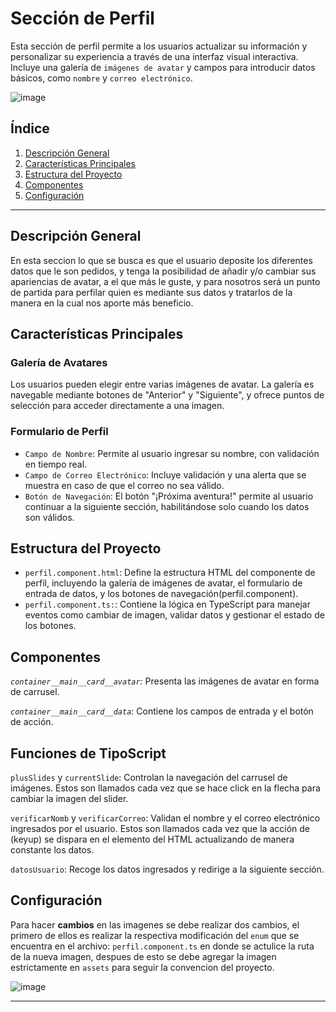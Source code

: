 # Sección de Perfil
Esta sección de perfil permite a los usuarios actualizar su información y personalizar su experiencia a través de una interfaz visual interactiva. 
Incluye una galería de `imágenes de avatar` y campos para introducir datos básicos, como `nombre` y `correo electrónico`.

![image](https://github.com/user-attachments/assets/f0626549-5586-4548-8169-35dcc857e373)



## Índice
1. [Descripción General](#descripción-general)
2. [Características Principales](#características-principales)
3. [Estructura del Proyecto](#estructura-del-proyecto)
4. [Componentes](#componentes)
5. [Configuración](#configuración)

---

## Descripción General
   En esta seccion lo que se busca es que el usuario deposite los diferentes datos que le son pedidos, y tenga la posibilidad de añadir y/o cambiar sus
   apariencias de avatar, a el que más le guste, y para nosotros será un punto de partida para perfilar quien es mediante sus datos y tratarlos de la manera
   en la cual nos aporte más beneficio.

## Características Principales

### Galería de Avatares 
Los usuarios pueden elegir entre varias imágenes de avatar. La galería es navegable mediante botones de "Anterior" y "Siguiente", y ofrece puntos de selección para acceder directamente a una imagen.

### Formulario de Perfil
- `Campo de Nombre`: Permite al usuario ingresar su nombre, con validación en tiempo real.
- `Campo de Correo Electrónico`: Incluye validación y una alerta que se muestra en caso de que el correo no sea válido.
- `Botón de Navegación`: El botón "¡Próxima aventura!" permite al usuario continuar a la siguiente sección, habilitándose solo cuando los datos son válidos.

## Estructura del Proyecto
- `perfil.component.html`: Define la estructura HTML del componente de perfil, incluyendo la galería de imágenes de avatar, el formulario de entrada de datos, y los botones de navegación​(perfil.component).
- `perfil.component.ts:`: Contiene la lógica en TypeScript para manejar eventos como cambiar de imagen, validar datos y gestionar el estado de los botones.

## Componentes
*`container__main__card__avatar`:* Presenta las imágenes de avatar en forma de carrusel.

*`container__main__card__data`*: Contiene los campos de entrada y el botón de acción.

## Funciones de TipoScript

`plusSlides` y `currentSlide`: Controlan la navegación del carrusel de imágenes. Estos son llamados cada vez que se hace click en la flecha para cambiar la imagen del slider.

`verificarNomb` y `verificarCorreo`: Validan el nombre y el correo electrónico ingresados por el usuario. Estos son llamados cada vez que la acción de (keyup) se dispara en el
elemento del HTML actualizando de manera constante los datos.

`datosUsuario`: Recoge los datos ingresados y redirige a la siguiente sección.

## Configuración
Para hacer **cambios** en las imagenes se debe realizar dos cambios, el primero de ellos es realizar la respectiva modificación del `enum` que se encuentra en el archivo: `perfil.component.ts` 
en donde se actulice la ruta de la nueva imagen, despues de esto se debe agregar la imagen estrictamente en `assets` para seguir la convencion del proyecto.

![image](https://github.com/user-attachments/assets/67e4c84f-108c-487a-a132-06d7d83e6e5a)

---

